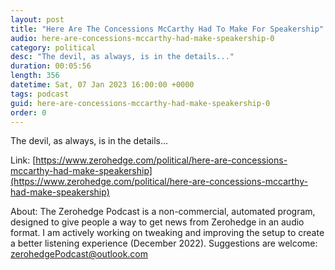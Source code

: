 ```yaml
---
layout: post
title: "Here Are The Concessions McCarthy Had To Make For Speakership"
audio: here-are-concessions-mccarthy-had-make-speakership-0
category: political
desc: "The devil, as always, is in the details..."
duration: 00:05:56
length: 356
datetime: Sat, 07 Jan 2023 16:00:00 +0000
tags: podcast
guid: here-are-concessions-mccarthy-had-make-speakership-0
order: 0
---
```

The devil, as always, is in the details...

Link: [https://www.zerohedge.com/political/here-are-concessions-mccarthy-had-make-speakership](https://www.zerohedge.com/political/here-are-concessions-mccarthy-had-make-speakership)

About: The Zerohedge Podcast is a non-commercial, automated program, designed to give people a way to get news from Zerohedge in an audio format.  I am actively working on tweaking and improving the setup to create a better listening experience (December 2022).  Suggestions are welcome: [zerohedgePodcast@outlook.com](mailto:zerohedgePodcast@outlook.com)